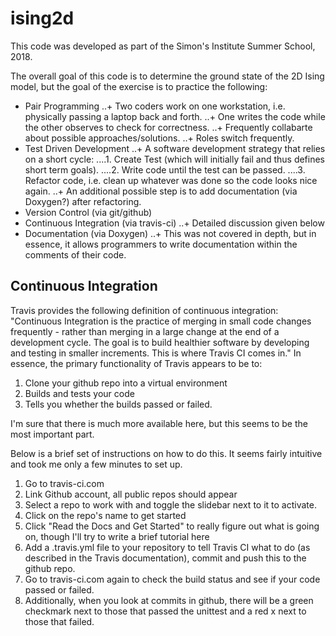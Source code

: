 # ising2d
This code was developed as part of the Simon's Institute Summer School, 2018.

The overall goal of this code is to determine the ground state of the 2D Ising model, 
but the goal of the exercise is to practice the following:
+ Pair Programming
..+ Two coders work on one workstation, i.e. physically passing a laptop back and forth. 
..+ One writes the code while the other observes to check for correctness.
..+ Frequently collabarte about possible approaches/solutions.
..+ Roles switch frequently.
+ Test Driven Development
..+ A software development strategy that relies on a short cycle:
....1. Create Test (which will initially fail and thus defines short term goals).
....2. Write code until the test can be passed.
....3. Refactor code, i.e. clean up whatever was done so the code looks nice again.
..+ An additional possible step is to add documentation (via Doxygen?) after refactoring. 
+ Version Control (via git/github)
+ Continuous Integration (via travis-ci)
..+ Detailed discussion given below
+ Documentation (via Doxygen)
..+ This was not covered in depth, but in essence, it allows programmers to write documentation within the comments of their code. 

## Continuous Integration
Travis provides the following definition of continuous integration: "Continuous Integration is the practice of merging in small code changes frequently - rather than merging in a large change at the end of a development cycle. The goal is to build healthier software by developing and testing in smaller increments. This is where Travis CI comes in."
In essence, the primary functionality of Travis appears to be to:
1. Clone your github repo into a virtual environment
2. Builds and tests your code
3. Tells you whether the builds passed or failed.


I'm sure that there is much more available here, but this seems to be the most important part. 

Below is a brief set of instructions on how to do this. It seems fairly intuitive and took me only a few minutes to set up.

1. Go to travis-ci.com
2. Link Github account, all public repos should appear
3. Select a repo to work with and toggle the slidebar next to it to activate. 
4. Click on the repo's name to get started
5. Click "Read the Docs and Get Started" to really figure out what is going on, though I'll try to write a brief tutorial here
6. Add a .travis.yml file to your repository to tell Travis CI what to do (as described in the Travis documentation), commit and push this to the github repo.
7. Go to travis-ci.com again to check the build status and see if your code passed or failed. 
8. Additionally, when you look at commits in github, there will be a green checkmark next to those that passed the unittest and a red x next to those that failed.
